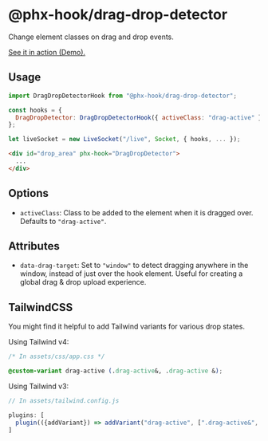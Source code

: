 # @phx-hook/drag-drop-detector

Change element classes on drag and drop events.

[See it in action (Demo).](https://phx-hook.elixir-saas.com/drag-drop-detector)

## Usage

```js
import DragDropDetectorHook from "@phx-hook/drag-drop-detector";

const hooks = {
  DragDropDetector: DragDropDetectorHook({ activeClass: "drag-active" }),
};

let liveSocket = new LiveSocket("/live", Socket, { hooks, ... });
```

```html
<div id="drop_area" phx-hook="DragDropDetector">
  ...
</div>
```

## Options

* `activeClass`: Class to be added to the element when it is dragged over. Defaults to `"drag-active"`.

## Attributes

* `data-drag-target`: Set to `"window"` to detect dragging anywhere in the window, instead of just over the hook element. Useful for creating a global drag & drop upload experience.

## TailwindCSS

You might find it helpful to add Tailwind variants for various drop states.

Using Tailwind v4:

```css
/* In assets/css/app.css */

@custom-variant drag-active (.drag-active&, .drag-active &);
```

Using Tailwind v3:

```js
// In assets/tailwind.config.js

plugins: [
  plugin(({addVariant}) => addVariant("drag-active", [".drag-active&", ".drag-active &"])),
]
```
